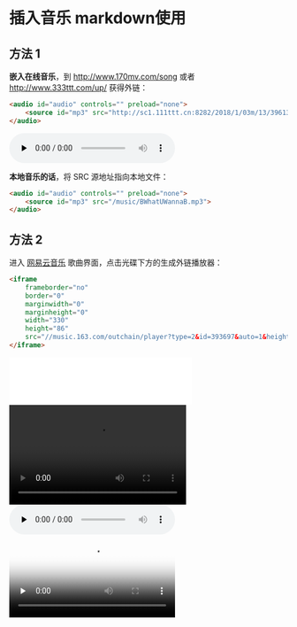 # 插入音乐 markdown使用

## 方法 1

**嵌入在线音乐**，到 <http://www.170mv.com/song> 或者 http://www.333ttt.com/up/ 获得外链：

```html
<audio id="audio" controls="" preload="none">
    <source id="mp3" src="http://sc1.111ttt.cn:8282/2018/1/03m/13/396131229550.m4a?tflag=1546606800&pin=97bb2268ae26c20fe093fd5b0f04be80#.mp3">
</audio>
```


<audio id="audio" controls="" preload="none">
    <source id="mp3" src="http://sc1.111ttt.cn:8282/2018/1/03m/13/396131229550.m4a?tflag=1546606800&pin=97bb2268ae26c20fe093fd5b0f04be80#.mp3">
</audio>

**本地音乐的话**，将 SRC 源地址指向本地文件：

```html
<audio id="audio" controls="" preload="none">
    <source id="mp3" src="/music/BWhatUWannaB.mp3">
</audio>
```

## 方法 2

进入 [网易云音乐](https://music.163.com/) 歌曲界面，点击光碟下方的生成外链播放器：

```html
<iframe
    frameborder="no"
    border="0"
    marginwidth="0"
    marginheight="0"
    width="330"
    height="86"
    src="//music.163.com/outchain/player?type=2&id=393697&auto=1&height=66">
</iframe>
```

<iframe frameborder="no" border="0" marginwidth="0" marginheight="0" width="330" height="86" src="//music.163.com/outchain/player?type=2&id=393697&auto=1&height=66">
    
</iframe>




<video src="http://structr.learn-anything.cn/video/道理/陈铭：像我这种老好人，根本没什么真朋友！不jue亲戚的人，根本没什么真亲戚！.mp4" width="320" height="180" controls="controls">
</video> 



<audio id="audio" controls="" preload="none">
	<source id="mp3" src="http://oht4nlntk.bkt.clouddn.com/Music_iP%E8%B5%B5%E9%9C%B2%20-%20%E7%A6%BB%E6%AD%8C%20%28Live%29.mp3">
</audio>

<video id="video" controls="" preload="none" poster="http://om2bks7xs.bkt.clouddn.com/2017-08-26-Markdown-Advance-Video.jpg">
	<source id="mp4" src="http://om2bks7xs.bkt.clouddn.com/2017-08-26-Markdown-Advance-Video.mp4" type="video/mp4">
</video>


